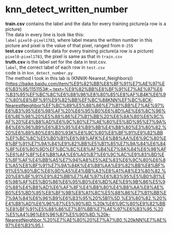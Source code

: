 # knn_detect_written_number
**train.csv** contains the label and the data for every training picture(a row is a picture)  
The data in every line is look like this:  
```label``` ```pixel0-pixel1783```, where label means the written number in this picture and pixel is the value of that pixel, ranged from ```0-255```  
**test.csv** contains the data for every training picture(a row is a picture)  
```pixel0-pixel1783```, the pixel is same as that in ```train.csv```  
**truth.csv** is the label set for the data in test.csv.  
```label```, the correct label of each row in ```test.csv```  
code is in ```knn_detect_number.py```  
The method I took in this lab is (KNN(K-Nearest_Neighbors))[https://baike.baidu.com/item/%E9%82%BB%E8%BF%91%E7%AE%97%E6%B3%95/1151153#:~:text=%E9%82%BB%E8%BF%91%E7%AE%97%E6%B3%95%EF%BC%8C%E6%88%96%E8%80%85%E8%AF%B4K%E6%9C%80%E8%BF%91%E9%82%BB%EF%BC%88KNN%EF%BC%8CK-NearestNeighbor%EF%BC%89%E5%88%86%E7%B1%BB%E7%AE%97%E6%B3%95%E6%98%AF%20%E6%95%B0%E6%8D%AE%E6%8C%96%E6%8E%98%20%E5%88%86%E7%B1%BB%20%E6%8A%80%E6%9C%AF%20%E4%B8%AD%E6%9C%80%E7%AE%80%E5%8D%95%E7%9A%84%E6%96%B9%E6%B3%95%E4%B9%8B%E4%B8%80%E3%80%82.%20%E6%89%80%E8%B0%93K%E6%9C%80%E8%BF%91%E9%82%BB%EF%BC%8C%E5%B0%B1%E6%98%AFK%E4%B8%AA%E6%9C%80%E8%BF%91%E7%9A%84%E9%82%BB%E5%B1%85%E7%9A%84%E6%84%8F%E6%80%9D%EF%BC%8C%E8%AF%B4%E7%9A%84%E6%98%AF%E6%AF%8F%E4%B8%AA%E6%A0%B7%E6%9C%AC%E9%83%BD%E5%8F%AF%E4%BB%A5%E7%94%A8%E5%AE%83%E6%9C%80%E6%8E%A5%E8%BF%91%E7%9A%84K%E4%B8%AA%E9%82%BB%E8%BF%91%E5%80%BC%E6%9D%A5%E4%BB%A3%E8%A1%A8%E3%80%82.%20%E8%BF%91%E9%82%BB%E7%AE%97%E6%B3%95%E5%B0%B1%E6%98%AF%E5%B0%86%E6%95%B0%E6%8D%AE%E9%9B%86%E5%90%88%E4%B8%AD%E6%AF%8F%E4%B8%80%E4%B8%AA%E8%AE%B0%E5%BD%95%E8%BF%9B%E8%A1%8C%E5%88%86%E7%B1%BB%E7%9A%84%E6%96%B9%E6%B3%95%20%5B1%5D,%E3%80%82.%20%E4%B8%AD%E6%96%87%E5%90%8D.%20k%E6%9C%80%E9%82%BB%E8%BF%91%E5%88%86%E7%B1%BB%E7%AE%97%E6%B3%95.%20%E5%A4%96%E6%96%87%E5%90%8D.%20k-NearestNeighbor.%20%E7%AE%80%20%E7%A7%B0.%20kNN%E7%AE%97%E6%B3%95.].  
